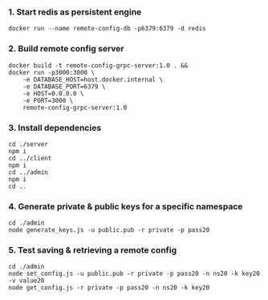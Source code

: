 ### 1. Start redis as persistent engine
```
docker run --name remote-config-db -p6379:6379 -d redis
```

### 2. Build remote config server
```
docker build -t remote-config-grpc-server:1.0 . &&
docker run -p3000:3000 \
    -e DATABASE_HOST=host.docker.internal \
    -e DATABASE_PORT=6379 \
    -e HOST=0.0.0.0 \
    -e PORT=3000 \
    remote-config-grpc-server:1.0
```

### 3. Install dependencies
```
cd ./server
npm i
cd ../client
npm i
cd ../admin
npm i
cd ..
```

### 4. Generate private & public keys for a specific namespace
```
cd ./admin
node generate_keys.js -u public.pub -r private -p pass20
```

### 5. Test saving & retrieving a remote config
```
cd ./admin
node set_config.js -u public.pub -r private -p pass20 -n ns20 -k key20 -v value20
node get_config.js -r private -p pass20 -n ns20 -k key20
```